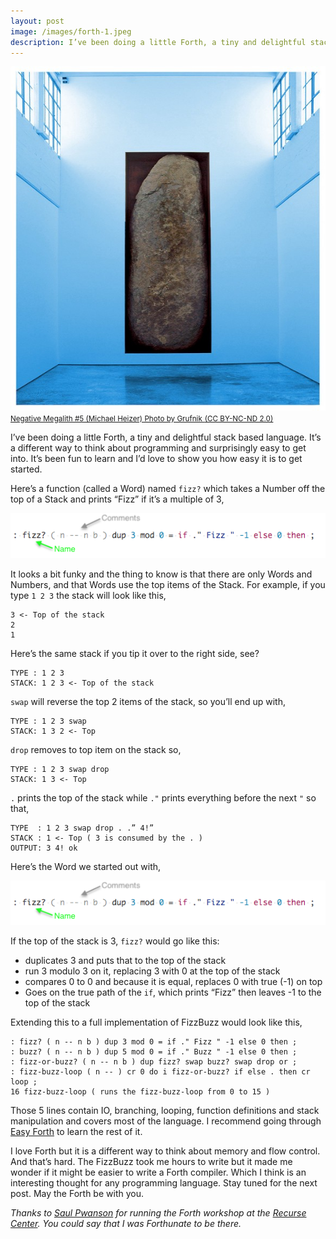 ```yaml
---
layout: post
image: /images/forth-1.jpeg
description: I’ve been doing a little Forth, a tiny and delightful stack based language. It’s a different way to think about programming and surprisingly easy to get into.
---
```


<p class='text-center'>
  <img src='/images/forth-1.jpeg' alt='Negative Megalith #5 by Michael Heizer' class='img-rounded img-responsive' />
  <a  href='https://www.flickr.com/photos/grufnik/1410520839/'>
    <small><u>Negative Megalith #5 (Michael Heizer) Photo by Grufnik</u></small>
  </a>
  <a  href='https://creativecommons.org/licenses/by-nc-nd/2.0/'>
    <small><u>(CC BY-NC-ND 2.0)</u></small>
  </a>
</p>

I’ve been doing a little Forth, a tiny and delightful stack based language. It’s a different way to think about programming and surprisingly easy to get into. It’s been fun to learn and I’d love to show you how easy it is to get started.

Here’s a function (called a Word) named `fizz?` which takes a Number off the top of a Stack and prints “Fizz” if it’s a multiple of 3,

<img src='/images/forth-2.png' class='img-responsive img-rounded' />

It looks a bit funky and the thing to know is that there are only Words and Numbers, and that Words use the top items of the Stack. For example, if you type `1 2 3` the stack will look like this,

```
3 <- Top of the stack
2
1
```

Here’s the same stack if you tip it over to the right side, see?

```
TYPE : 1 2 3
STACK: 1 2 3 <- Top of the stack
```

`swap` will reverse the top 2 items of the stack, so you’ll end up with,

```
TYPE : 1 2 3 swap
STACK: 1 3 2 <- Top
```

`drop` removes to top item on the stack so,

```
TYPE : 1 2 3 swap drop
STACK: 1 3 <- Top
```

`.` prints the top of the stack while `."` prints everything before the next `"` so that,

```
TYPE  : 1 2 3 swap drop . .” 4!”
STACK : 1 <- Top ( 3 is consumed by the . )
OUTPUT: 3 4! ok
```

Here’s the Word we started out with,

<img src='/images/forth-2.png' class='img-responsive img-rounded' />

If the top of the stack is 3, `fizz?` would go like this:

- duplicates 3 and puts that to the top of the stack
- run 3 modulo 3 on it, replacing 3 with 0 at the top of the stack
- compares 0 to 0 and because it is equal, replaces 0 with true (-1) on top
- Goes on the true path of the `if`, which prints “Fizz” then leaves -1 to the top of the stack

Extending this to a full implementation of FizzBuzz would look like this,

```forth
: fizz? ( n -- n b ) dup 3 mod 0 = if ." Fizz " -1 else 0 then ;
: buzz? ( n -- n b ) dup 5 mod 0 = if ." Buzz " -1 else 0 then ;
: fizz-or-buzz? ( n -- n b ) dup fizz? swap buzz? swap drop or ;
: fizz-buzz-loop ( n -- ) cr 0 do i fizz-or-buzz? if else . then cr loop ;
16 fizz-buzz-loop ( runs the fizz-buzz-loop from 0 to 15 )
```

Those 5 lines contain IO, branching, looping, function definitions and stack manipulation and covers most of the language. I recommend going through [Easy Forth](https://skilldrick.github.io/easyforth/) to learn the rest of it.

I love Forth but it is a different way to think about memory and flow control. And that’s hard. The FizzBuzz took me hours to write but it made me wonder if it might be easier to write a Forth compiler. Which I think is an interesting thought for any programming language. Stay tuned for the next post. May the Forth be with you.

_Thanks to [Saul Pwanson](http://saul.pw/) for running the Forth workshop at the [Recurse Center](https://www.recurse.com/scout/click?t=ba1ec650f5064a591044b4380733aa8c). You could say that I was Forthunate to be there._
